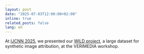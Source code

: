 ```yaml
---
layout: post
date: "2025-07-03T12:00:00+02:00"
inline: true
related_posts: false
lang: en
---
```

At [IJCNN 2025](https://2025.ijcnn.org/), we presented our [WILD project](https://arxiv.org/abs/2504.19595), a large dataset for synthetic image attribution, at the VERIMEDIA workshop.
